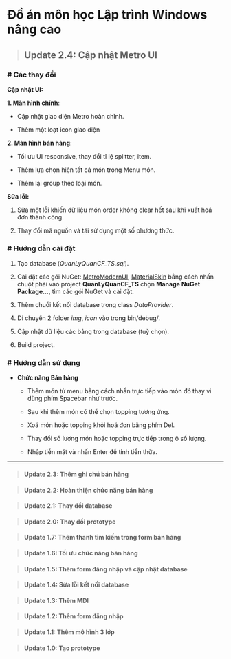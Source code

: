 # Đồ án môn học Lập trình Windows nâng cao

> ## Update 2.4: Cập nhật Metro UI

### # Các thay đổi

  **Cập nhật UI:**
  
  **1. Màn hình chính**:
  
  - Cập nhật giao diện Metro hoàn chỉnh.
  
  - Thêm một loạt icon giao diện
  
  **2. Màn hình bán hàng**:
  
  - Tối ưu UI responsive, thay đổi tỉ lệ splitter, item.
  
  - Thêm lựa chọn hiện tất cả món trong Menu món.
  
  - Thêm lại group theo loại món.
  
  **Sửa lỗi:**
  
  1. Sửa một lỗi khiến dữ liệu món order không clear hết sau khi xuất hoá đơn thành công.
  
  2. Thay đổi mã nguồn và tái sử dụng một số phương thức.

### # Hướng dẫn cài đặt

  1. Tạo database (*QuanLyQuanCF_TS.sql*).
  
  2. Cài đặt các gói NuGet: [MetroModernUI](https://www.nuget.org/packages/MetroModernUI/), [MaterialSkin](https://www.nuget.org/packages/MaterialSkin/) bằng cách nhấn chuột phải vào project **QuanLyQuanCF_TS** chọn **Manage NuGet Package...**, tìm các gói NuGet và cài đặt.

  3. Thêm chuỗi kết nối database trong class *DataProvider*.
  
  4. Di chuyển 2 folder *img*, *icon* vào trong bin/debug/.

  5. Cập nhật dữ liệu các bảng trong database (tuỳ chọn).
  
  6. Build project.

### # Hướng dẫn sử dụng

- **Chức năng Bán hàng**

  - Thêm món từ menu bằng cách nhấn trực tiếp vào món đó thay vì dùng phím Spacebar như trước.
  
  - Sau khi thêm món có thể chọn topping tương ứng.
  
  - Xoá món hoặc topping khỏi hoá đơn bằng phím Del.
  
  - Thay đổi số lượng món hoặc topping trực tiếp trong ô số lượng.
  
  - Nhập tiền mặt và nhấn Enter để tính tiền thừa.

---

> #### Update 2.3: Thêm ghi chú bán hàng

> #### Update 2.2: Hoàn thiện chức năng bán hàng

> #### Update 2.1: Thay đổi database

> #### Update 2.0: Thay đổi prototype

> #### Update 1.7: Thêm thanh tìm kiếm trong form bán hàng

> #### Update 1.6: Tối ưu chức năng bán hàng

> #### Update 1.5: Thêm form đăng nhập và cập nhật database

> #### Update 1.4: Sửa lỗi kết nối database
	
> #### Update 1.3: Thêm MDI
	
> #### Update 1.2: Thêm form đăng nhập

> #### Update 1.1: Thêm mô hình 3 lớp

> #### Update 1.0: Tạo prototype
